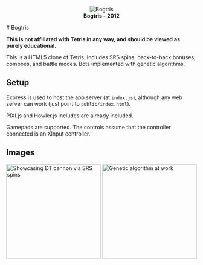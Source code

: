 <p align="center">
  <img src="https://www.ocf.berkeley.edu/~branchan/images/gifs/bogtris.gif" alt="Bogtris"/>
  <br/>
  <b>Bogtris - 2012</b>
</p>
# Bogtris

**This is not affiliated with Tetris in any way, and should be viewed as purely educational.**

This is a HTML5 clone of Tetris. Includes SRS spins, back-to-back bonuses, comboes, and battle modes. Bots implemented with genetic algorithms.

## Setup

Express is used to host the app server (at `index.js`), although any web server can work (just point to `public/index.html`).

PIXI.js and Howler.js includes are already included.

Gamepads are supported. The controls assume that the controller connected is an XInput controller.

## Images

<img src="https://www.ocf.berkeley.edu/~branchan/images/bogtris-1.png" alt="Showcasing DT cannon via SRS spins" width="250"/>
<img src="https://www.ocf.berkeley.edu/~branchan/images/bogtris-2.png" alt="Genetic algorithm at work" width="250"/>
